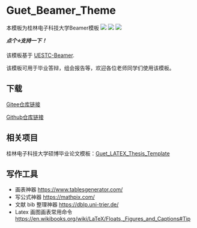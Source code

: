 # Guet_Beamer_Theme
本模板为桂林电子科技大学Beamer模板
[![](https://img.shields.io/badge/license-LPPL-blue)](https://www.latex-project.org/lppl/) [![](https://img.shields.io/github/last-commit/YanMing-lxb/Guet_Beamer_Theme)](https://github.com/YanMing-lxb/Guet_Beamer_Theme/zipball/master) [![](https://img.shields.io/github/issues/YanMing-lxb/Guet_Beamer_Theme)](https://github.com/YanMing-lxb/Guet_Beamer_Theme/issues)

***点个⭐支持一下！***

该模板基于 [UESTC-Beamer](https://www.overleaf.com/latex/templates/uestc-beamer-theme/ybqzdsgvrfdq).

该模板可用于毕业答辩，组会报告等，欢迎各位老师同学们使用该模板。

## 下载
[Gitee仓库链接](https://gitee.com/metaljack666/Guet_LATEX_Thesis_Template)

[Github仓库链接](https://gitee.com/metaljack666/Guet_Beamer_Theme)

## 相关项目
桂林电子科技大学硕博毕业论文模板：[Guet_LATEX_Thesis_Template](https://github.com/YanMing-lxb/Guet_LATEX_Thesis_Template)

## 写作工具


- 画表神器 https://www.tablesgenerator.com/
- 写公式神器 https://mathpix.com/
- 文献 bib 整理神器 https://dblp.uni-trier.de/
- Latex 画图画表常用命令 https://en.wikibooks.org/wiki/LaTeX/Floats,_Figures_and_Captions#Tip
